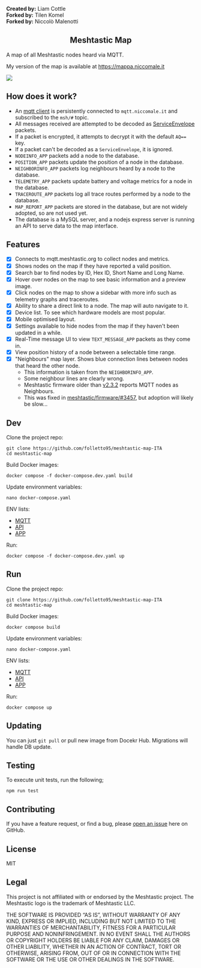 **Created by:** Liam Cottle\
**Forked by:** Tilen Komel\
**Forked by:** Niccolò Malenotti
<h2 align="center">Meshtastic Map</h2>

A map of all Meshtastic nodes heard via MQTT.

My version of the map is available at https://mappa.niccomale.it

<img src="./screenshot.png">

## How does it work?

- An [mqtt client](./src/mqtt.js) is persistently connected to `mqtt.niccomale.it` and subscribed to the `msh/#` topic.
- All messages received are attempted to be decoded as [ServiceEnvelope](https://buf.build/meshtastic/protobufs/docs/main:meshtastic#meshtastic.ServiceEnvelope) packets.
- If a packet is encrypted, it attempts to decrypt it with the default `AQ==` key.
- If a packet can't be decoded as a `ServiceEnvelope`, it is ignored.
- `NODEINFO_APP` packets add a node to the database.
- `POSITION_APP` packets update the position of a node in the database.
- `NEIGHBORINFO_APP` packets log neighbours heard by a node to the database.
- `TELEMETRY_APP` packets update battery and voltage metrics for a node in the database.
- `TRACEROUTE_APP` packets log all trace routes performed by a node to the database.
- `MAP_REPORT_APP` packets are stored in the database, but are not widely adopted, so are not used yet.
- The database is a MySQL server, and a nodejs express server is running an API to serve data to the map interface.

## Features

- [x] Connects to mqtt.meshtastic.org to collect nodes and metrics.
- [x] Shows nodes on the map if they have reported a valid position.
- [x] Search bar to find nodes by ID, Hex ID, Short Name and Long Name.
- [x] Hover over nodes on the map to see basic information and a preview image.
- [x] Click nodes on the map to show a sidebar with more info such as telemetry graphs and traceroutes.
- [x] Ability to share a direct link to a node. The map will auto navigate to it.
- [x] Device list. To see which hardware models are most popular.
- [x] Mobile optimised layout.
- [x] Settings available to hide nodes from the map if they haven't been updated in a while.
- [x] Real-Time message UI to view `TEXT_MESSAGE_APP` packets as they come in.
- [x] View position history of a node between a selectable time range.
- [x] "Neighbours" map layer. Shows blue connection lines between nodes that heard the other node.
  - This information is taken from the `NEIGHBORINFO_APP`.
  - Some neighbour lines are clearly wrong.
  - Meshtastic firmware older than [v2.3.2](https://github.com/meshtastic/firmware/releases/tag/v2.3.2.63df972) reports MQTT nodes as Neighbours.
  - This was fixed in [meshtastic/firmware/#3457](https://github.com/meshtastic/firmware/pull/3457), but adoption will likely be slow...

## Dev

Clone the project repo:

```
git clone https://github.com/folletto95/meshtastic-map-ITA
cd meshtastic-map
```

Build Docker images:

```
docker compose -f docker-compose.dev.yaml build
```

Update environment variables:

```
nano docker-compose.yaml
```

ENV lists:

- [MQTT](./mqtt/src/settings.ts)
- [API](./api/src/settings.ts)
- [APP](./app/index.js)

Run:

```
docker compose -f docker-compose.dev.yaml up
```

## Run

Clone the project repo:

```
git clone https://github.com/folletto95/meshtastic-map-ITA
cd meshtastic-map
```

Build Docker images:

```
docker compose build
```

Update environment variables:

```
nano docker-compose.yaml
```

ENV lists:

- [MQTT](./mqtt/src/settings.ts)
- [API](./api/src/settings.ts)
- [APP](./app/index.js)

Run:

```
docker compose up
```

## Updating

You can just `git pull` or pull new image from Docekr Hub. Migrations will handle DB update.

## Testing

To execute unit tests, run the following;

```
npm run test
```

## Contributing

If you have a feature request, or find a bug, please [open an issue](https://github.com/folletto95/meshtastic-map-ITA/issues) here on GitHub.

## License

MIT

## Legal

This project is not affiliated with or endorsed by the Meshtastic project.
The Meshtastic logo is the trademark of Meshtastic LLC.

THE SOFTWARE IS PROVIDED “AS IS”, WITHOUT WARRANTY OF ANY KIND, EXPRESS OR IMPLIED, INCLUDING BUT NOT LIMITED TO THE WARRANTIES OF MERCHANTABILITY, FITNESS FOR A PARTICULAR PURPOSE AND NONINFRINGEMENT. IN NO EVENT SHALL THE AUTHORS OR COPYRIGHT HOLDERS BE LIABLE FOR ANY CLAIM, DAMAGES OR OTHER LIABILITY, WHETHER IN AN ACTION OF CONTRACT, TORT OR OTHERWISE, ARISING FROM, OUT OF OR IN CONNECTION WITH THE SOFTWARE OR THE USE OR OTHER DEALINGS IN THE SOFTWARE.
